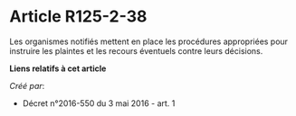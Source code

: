# Article R125-2-38

Les organismes notifiés mettent en place les procédures appropriées pour instruire les plaintes et les recours éventuels
contre leurs décisions.

**Liens relatifs à cet article**

_Créé par_:

  - Décret n°2016-550 du 3 mai 2016 - art. 1
